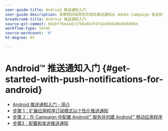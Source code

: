 ```yaml
---
user-guide-title: Android 推送通知入门
user-guide-description: 本教程将指导您完成将推送通知从 Adobe Campaign 发送到 Android 应用程序时涉及的步骤。
breadcrumb-title: Android 推送通知入门
source-git-commit: bb2bf76ea1dc1750a6b3f47d2dd582064605996d
workflow-type: tm+mt
source-wordcount: '0'
ht-degree: 0%

---
```



# Android™ 推送通知入门 {#get-started-with-push-notifications-for-android}

+ [Android 推送通知入门 - 简介](/help/tutorial-get-started-with-push-notifications-for-android/introduction.md)
+ [步骤 1：扩展应用程序订阅模式以个性化推送通知](/help/tutorial-get-started-with-push-notifications-for-android/extend-the-app-subscription-schema.md)
+ [步骤 2：在 Campaign 中配置 Android™ 服务并创建 Android™ 移动应用程序](/help/tutorial-get-started-with-push-notifications-for-android/configure-an-android-service-in-campaign.md)
+ [步骤3：配置和发送推送通知](/help/tutorial-get-started-with-push-notifications-for-android/configure-and-send-push-notifications.md)
